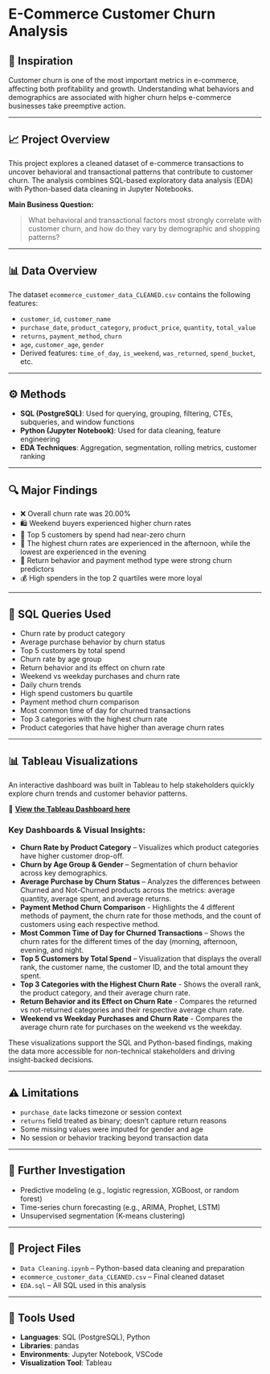 # E-Commerce Customer Churn Analysis

## 🌟 Inspiration  
Customer churn is one of the most important metrics in e-commerce, affecting both profitability and growth. Understanding what behaviors and demographics are associated with higher churn helps e-commerce businesses take preemptive action.

---

## 📈 Project Overview  
This project explores a cleaned dataset of e-commerce transactions to uncover behavioral and transactional patterns that contribute to customer churn. The analysis combines SQL-based exploratory data analysis (EDA) with Python-based data cleaning in Jupyter Notebooks.

**Main Business Question:**  
> What behavioral and transactional factors most strongly correlate with customer churn, and how do they vary by demographic and shopping patterns?

---

## 📊 Data Overview  
The dataset `ecommerce_customer_data_CLEANED.csv` contains the following features:

- `customer_id`, `customer_name`
- `purchase_date`, `product_category`, `product_price`, `quantity`, `total_value`
- `returns`, `payment_method`, `churn`
- `age`, `customer_age`, `gender`
- Derived features: `time_of_day`, `is_weekend`, `was_returned`, `spend_bucket`, etc.

---

## ⚙️ Methods  
- **SQL (PostgreSQL)**: Used for querying, grouping, filtering, CTEs, subqueries, and window functions  
- **Python (Jupyter Notebook)**: Used for data cleaning, feature engineering  
- **EDA Techniques**: Aggregation, segmentation, rolling metrics, customer ranking  

---

## 🔍 Major Findings  
- ❌ Overall churn rate was 20.00%  
- 🛍️ Weekend buyers experienced higher churn rates  
- 🥇 Top 5 customers by spend had near-zero churn  
- 📅 The highest churn rates are experienced in the afternoon, while the lowest are experienced in the evening 
- 🔁 Return behavior and payment method type were strong churn predictors  
- 💰 High spenders in the top 2 quartiles were more loyal

---

## 📌 SQL Queries Used
- Churn rate by product category  
- Average purchase behavior by churn status
- Top 5 customers by total spend
- Churn rate by age group
- Return behavior and its effect on churn rate
- Weekend vs weekday purchases and churn rate
- Daily churn trends
- High spend customers bu quartile
- Payment method churn comparison
- Most common time of day for churned transactions
- Top 3 categories with the highest churn rate
- Product categories that have higher than average churn rates


---

## 📊 Tableau Visualizations

An interactive dashboard was built in Tableau to help stakeholders quickly explore churn trends and customer behavior patterns.

🔗 [**View the Tableau Dashboard here**](https://public.tableau.com/app/profile/jordan.aparece/viz/E-CommerceandCustomerBehavior/ChurnRateDashboard)

### Key Dashboards & Visual Insights:
- **Churn Rate by Product Category** – Visualizes which product categories have higher customer drop-off.
- **Churn by Age Group & Gender** – Segmentation of churn behavior across key demographics.
- **Average Purchase by Churn Status** – Analyzes the differences between Churned and Not-Churned products across the metrics: average quantity, average spent, and average returns.
- **Payment Method Churn Comparison** - Highlights the 4 different methods of payment, the churn rate for those methods, and the count of customers using each respective method.
- **Most Common Time of Day for Churned Transactions** – Shows the churn rates for the different times of the day (morning, afternoon, evening, and night.
- **Top 5 Customers by Total Spend** – Visualization that displays the overall rank, the customer name, the customer ID, and the total amount they spent.
- **Top 3 Categories with the Highest Churn Rate** - Shows the overall rank, the product category, and their average churn rate.
- **Return Behavior and its Effect on Churn Rate** - Compares the returned vs not-returned categories and their respective average churn rate.
- **Weekend vs Weekday Purchases and Churn Rate** - Compares the average churn rate for purchases on the weekend vs the weekday.

These visualizations support the SQL and Python-based findings, making the data more accessible for non-technical stakeholders and driving insight-backed decisions.

---

## ⚠️ Limitations  
- `purchase_date` lacks timezone or session context  
- `returns` field treated as binary; doesn’t capture return reasons  
- Some missing values were imputed for gender and age  
- No session or behavior tracking beyond transaction data

---

## 🔭 Further Investigation  
- Predictive modeling (e.g., logistic regression, XGBoost, or random forest)  
- Time-series churn forecasting (e.g., ARIMA, Prophet, LSTM)  
- Unsupervised segmentation (K-means clustering)  

---

## 📂 Project Files  
- `Data Cleaning.ipynb` – Python-based data cleaning and preparation  
- `ecommerce_customer_data_CLEANED.csv` – Final cleaned dataset  
- `EDA.sql` – All SQL used in this analysis

---

## 🧰 Tools Used  
- **Languages**: SQL (PostgreSQL), Python  
- **Libraries**: pandas 
- **Environments**: Jupyter Notebook, VSCode  
- **Visualization Tool**: Tableau
